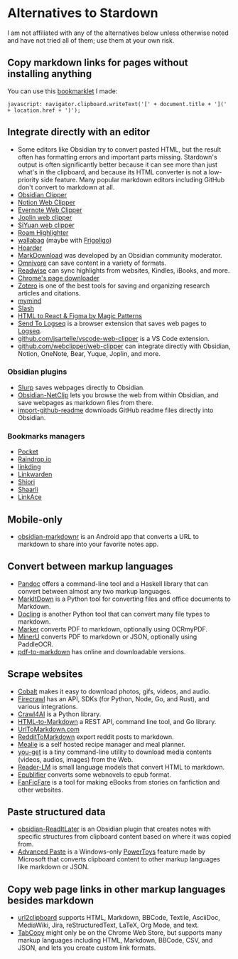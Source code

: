 # Alternatives to Stardown

I am not affiliated with any of the alternatives below unless otherwise noted and have not tried all of them; use them at your own risk.

## Copy markdown links for pages without installing anything

You can use this [bookmarklet](https://en.wikipedia.org/wiki/Bookmarklet) I made:

`javascript: navigator.clipboard.writeText('[' + document.title + '](' + location.href + ')');`

## Integrate directly with an editor

- Some editors like Obsidian try to convert pasted HTML, but the result often has formatting errors and important parts missing. Stardown's output is often significantly better because it can see more than just what's in the clipboard, and because its HTML converter is not a low-priority side feature. Many popular markdown editors including GitHub don't convert to markdown at all.
- [Obsidian Clipper](https://github.com/obsidianmd/obsidian-clipper)
- [Notion Web Clipper](https://www.notion.so/web-clipper)
- [Evernote Web Clipper](https://evernote.com/features/webclipper)
- [Joplin web clipper](https://github.com/laurent22/joplin/blob/dev/readme/apps/clipper.md)
- [SiYuan web clipper](https://github.com/siyuan-note/siyuan-chrome)
- [Roam Highlighter](https://chromewebstore.google.com/detail/roam-highlighter/hponfflfgcjikmehlcdcnpapicnljkkc?pli=1)
- [wallabag](https://wallabag.org/) (maybe with [Frigoligo](https://github.com/casimir/frigoligo))
- [Hoarder](https://github.com/hoarder-app/hoarder)
- [MarkDownload](https://github.com/deathau/markdownload) was developed by an Obsidian community moderator.
- [Omnivore](https://github.com/omnivore-app/omnivore) can save content in a variety of formats.
- [Readwise](https://readwise.io/) can sync highlights from websites, Kindles, iBooks, and more.
- [Chrome's page downloader](https://support.google.com/chrome/answer/7343019)
- [Zotero](https://www.zotero.org/) is one of the best tools for saving and organizing research articles and citations.
- [mymind](https://mymind.com/browser-extensions)
- [Slash](https://github.com/yourselfhosted/slash)
- [HTML to React & Figma by Magic Patterns](https://chromewebstore.google.com/detail/html-to-react-figma-by-ma/chgehghmhgihgmpmdjpolhkcnhkokdfp)
- [Send To Logseq](https://chromewebstore.google.com/detail/send-to-logseq/mgdccnefjlmhnfbmlnhddoogimbpmilj) is a browser extension that saves web pages to [Logseq](https://github.com/logseq/logseq?tab=readme-ov-file).
- [github.com/jsartelle/vscode-web-clipper](https://github.com/jsartelle/vscode-web-clipper) is a VS Code extension.
- [github.com/webclipper/web-clipper](https://github.com/webclipper/web-clipper) can integrate directly with Obsidian, Notion, OneNote, Bear, Yuque, Joplin, and more.

### Obsidian plugins

- [Slurp](https://github.com/inhumantsar/slurp) saves webpages directly to Obsidian.
- [Obsidian-NetClip](https://github.com/Elhary/Obsidian-NetClip) lets you browse the web from within Obsidian, and save webpages as markdown files from there.
- [import-github-readme](https://github.com/chasebank87/import-github-readme) downloads GitHub readme files directly into Obsidian.

### Bookmarks managers

- [Pocket](https://getpocket.com/home)
- [Raindrop.io](https://raindrop.io/)
- [linkding](https://github.com/sissbruecker/linkding)
- [Linkwarden](https://github.com/linkwarden/linkwarden)
- [Shiori](https://github.com/go-shiori/shiori?tab=readme-ov-file)
- [Shaarli](https://github.com/shaarli/Shaarli)
- [LinkAce](https://www.linkace.org/)

## Mobile-only

- [obsidian-markdownr](https://github.com/IAmStoxe/obsidian-markdownr) is an Android app that converts a URL to markdown to share into your favorite notes app.

## Convert between markup languages

- [Pandoc](https://pandoc.org/) offers a command-line tool and a Haskell library that can convert between almost any two markup languages.
- [MarkItDown](https://news.ycombinator.com/item?id=42410803) is a Python tool for converting files and office documents to Markdown.
- [Docling](https://github.com/DS4SD/docling) is another Python tool that can convert many file types to markdown.
- [Marker](https://github.com/vikparuchuri/marker) converts PDF to markdown, optionally using OCRmyPDF.
- [MinerU](https://github.com/opendatalab/MinerU) converts PDF to markdown or JSON, optionally using PaddleOCR.
- [pdf-to-markdown](https://github.com/jzillmann/pdf-to-markdown) has online and downloadable versions.

## Scrape websites

- [Cobalt](https://github.com/imputnet/cobalt) makes it easy to download photos, gifs, videos, and audio.
- [Firecrawl](https://github.com/mendableai/firecrawl) has an API, SDKs (for Python, Node, Go, and Rust), and various integrations.
- [Crawl4AI](https://github.com/unclecode/crawl4ai) is a Python library.
- [HTML-to-Markdown](https://news.ycombinator.com/item?id=42093511) a REST API, command line tool, and Go library.
- [UrlToMarkdown.com](https://urltomarkdown.com/)
- [RedditToMarkdown](https://farnots.github.io/RedditToMarkdown/) export reddit posts to markdown.
- [Mealie](https://github.com/mealie-recipes/mealie) is a self hosted recipe manager and meal planner.
- [you-get](https://github.com/soimort/you-get) is a tiny command-line utility to download media contents (videos, audios, images) from the Web.
- [Reader-LM](https://jina.ai/news/reader-lm-small-language-models-for-cleaning-and-converting-html-to-markdown/?nocache=1) is small language models that convert HTML to markdown.
- [Epublifier](https://github.com/maoserr/epublifier) converts some webnovels to epub format.
- [FanFicFare](https://github.com/JimmXinu/FanFicFare) is a tool for making eBooks from stories on fanfiction and other websites.

## Paste structured data

- [obsidian-ReadItLater](https://github.com/DominikPieper/obsidian-ReadItLater) is an Obsidian plugin that creates notes with specific structures from clipboard content based on where it was copied from.
- [Advanced Paste](https://learn.microsoft.com/en-us/windows/powertoys/advanced-paste) is a Windows-only [PowerToys](https://learn.microsoft.com/en-us/windows/powertoys/install) feature made by Microsoft that converts clipboard content to other markup languages like markdown or JSON.

## Copy web page links in other markup languages besides markdown

- [url2clipboard](https://github.com/asamuzaK/url2clipboard) supports HTML, Markdown, BBCode, Textile, AsciiDoc, MediaWiki, Jira, reStructuredText, LaTeX, Org Mode, and text.
- [TabCopy](https://chromewebstore.google.com/detail/tabcopy/micdllihgoppmejpecmkilggmaagfdmb) might only be on the Chrome Web Store, but supports many markup languages including HTML, Markdown, BBCode, CSV, and JSON, and lets you create custom link formats.
